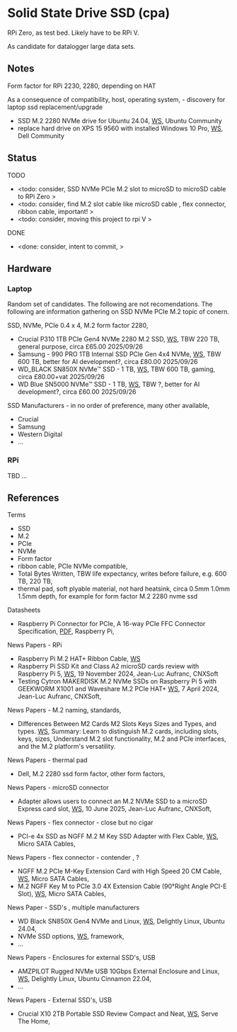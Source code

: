 # Solid State Drive SSD (cpa)

RPi Zero, as test bed. Likely have to be RPi V. 

As candidate for datalogger large data sets.

## Notes

Form factor for RPi 2230, 2280, depending on HAT

As a consequence of compatibility, host, operating system, - discovery for laptop ssd replacement/upgrade
* SSD M.2 2280 NVMe drive for Ubuntu 24.04, [WS](https://discourse.ubuntu.com/t/ssd-m-2-2280-nvme-drive-for-ubuntu-24-04/68002/1), Ubuntu Community
* replace hard drive on XPS 15 9560 with installed Windows 10 Pro, [WS](https://www.dell.com/community/en/conversations/xps/replace-hard-drive-on-xps-15-9560-with-installed-windows-10-pro/68d2de3f8ca2284a249873ae?page=1), Dell Community

## Status
TODO
* <todo: consider, SSD NVMe PCIe M.2 slot to microSD to microSD cable to RPi Zero >
* <todo: consider, find M.2 slot cable like microSD cable , flex connector, ribbon cable, important! >
* <todo: consider, moving this project to rpi V >

DONE
* <done: consider, intent to commit, >

## Hardware

### Laptop

Random set of candidates. The following are not recomendations. The following are information gathering on SSD NVMe PCIe M.2 topic of conern.

SSD, NVMe, PCIe 0.4 x 4, M.2 form factor 2280, 
* Crucial P310 1TB PCIe Gen4 NVMe 2280 M.2 SSD, [WS](https://uk.crucial.com/ssd/p310/CT1000P310SSD8), TBW 220 TB, general purpose, circa £65.00 2025/09/26
* Samsung - 990 PRO 1TB Internal SSD PCle Gen 4x4 NVMe, [WS](https://www.samsung.com/uk/memory-storage/nvme-ssd/990-pro-1tb-nvme-pcie-gen-4-mz-v9p1t0bw/), TBW 600 TB, better for AI development?, circa £80.00 2025/09/26
* WD_BLACK SN850X NVMe™ SSD - 1 TB, [WS](https://shop.sandisk.com/en-gb/products/ssd/internal-ssd/wd-black-sn850x-nvme-ssd?sku=WDS100T2X0E-00BCA0), TBW 600 TB, gaming, circa £80.00+vat 2025/09/26
* WD Blue SN5000 NVMe™ SSD - 1 TB, [WS](https://shop.sandisk.com/en-gb/products/ssd/internal-ssd/wd-blue-sn5000-nvme-ssd?sku=WDS100T4B0E-00CNZ0), TBW ?, better for AI development?, circa £60.00 2025/09/26

SSD Manufacturers - in no order of preference, many other available, 
* Crucial
* Samsung 
* Western Digital
* ...

### RPi 

TBD ...

## References

Terms
* SSD
* M.2
* PCIe
* NVMe
* Form factor
* ribbon cable, PCIe NVMe compatible, 
* Total Bytes Written, TBW life expectancy, writes before failure, e.g. 600 TB, 220 TB, 
* thermal pad, soft plyable material, not hard heatsink, circa 0.5mm 1.0mm 1.5mm depth, for example for form factor M.2 2280 nvme ssd

Datasheets
* Raspberry Pi Connector for PCIe, A 16-way PCIe FFC Connector Specification, [PDF](https://datasheets.raspberrypi.com/pcie/pcie-connector-standard.pdf), Raspberry Pi, 

News Papers - RPi
* Raspberry Pi M.2 HAT+ Ribbon Cable, [WS](https://forums.raspberrypi.com/viewtopic.php?t=372574&sid=8d5e9bd306227c84372bb0f70582d533)
* Raspberry Pi SSD Kit and Class A2 microSD cards review with Raspberry Pi 5, [WS](https://www.cnx-software.com/2024/11/19/raspberry-pi-ssd-kit-and-class-a2-microsd-cards-review-with-raspberry-pi-5/), 19 November 2024, Jean-Luc Aufranc, CNXSoft
* Testing Cytron MAKERDISK M.2 NVMe SSDs on Raspberry Pi 5 with GEEKWORM X1001 and Waveshare M.2 PCIe HAT+ [WS](https://www.cnx-software.com/2024/04/07/review-cytron-makerdisk-nvme-ssd-raspberry-pi-5-geekworm-x1001-waveshare-m2-pcie-hat/), 7 April 2024, Jean-Luc Aufranc, CNXSoft,

News Papers - M.2 naming, standards,
* Differences Between M2 Cards M2 Slots Keys Sizes and Types, and types. [WS](https://www.dell.com/support/kbdoc/en-us/000144170/how-to-distinguish-the-differences-between-m-2-cards), Summary: Learn to distinguish M.2 cards, including slots, keys, sizes, Understand M.2 slot functionality, M.2 and PCIe interfaces, and the M.2 platform's versatility.

News Papers - thermal pad
* Dell, M.2 2280 ssd form factor, other form factors, 

News Papers - microSD connector
* Adapter allows users to connect an M.2 NVMe SSD to a microSD Express card slot, [WS](https://www.cnx-software.com/2025/06/10/adapter-allows-users-to-connect-an-m-2-nvme-ssd-to-a-microsd-express-card-slot/), 10 June 2025, Jean-Luc Aufranc, CNXSoft, 

News Papers - flex connector - close but no cigar
* PCI-e 4x SSD as NGFF M.2 M Key SSD Adapter with Flex Cable, [WS](https://www.microsatacables.com/pci-e-4x-ssd-as-ngff-m-2-m-key-ssd-adapter-with-flex-cable-m2-1171-4x), Micro SATA Cables, 

News Papers - flex connector - contender , ?
* NGFF M.2 PCIe M-Key Extension Card with High Speed 20 CM Cable, [WS](https://www.microsatacables.com/ngff-m-2-pcie-m-key-extension-card-with-high-speed-20-cm-cable), Micro SATA Cables, 
* M.2 NGFF Key M to PCIe 3.0 4X Extension Cable (90°Right Angle PCI-E Slot), [WS](https://www.microsatacables.com/m-2-ngff-key-m-to-pcie-3-0-4x-extension-cable-90-right-angle-pci-e-slot), Micro SATA Cables, 

News Paper - SSD's , multiple manufacturers
* WD Black SN850X Gen4 NVMe and Linux, [WS](https://delightlylinux.wordpress.com/2024/05/09/wd-black-sn850x-gen4-nvme-and-linux/), Delightly Linux, Ubuntu 24.04, 
* NVMe SSD options, [WS](https://community.frame.work/t/nvme-ssd-options/864?u=codeasm), framework, 
* ...

News Papers - Enclosures for external SSD's, USB
* AMZPILOT Rugged NVMe USB 10Gbps External Enclosure and Linux, [WS](https://delightlylinux.wordpress.com/2023/11/10/amzpilot-rugged-nvme-usb-10gbps-external-enclosure-and-linux/), Delightly Linux, Ubuntu Cinnamon 22.04, 
* ...

News Papers - External SSD's, USB
* Crucial X10 2TB Portable SSD Review Compact and Neat, [WS](https://www.servethehome.com/crucial-x10-2tb-portable-ssd-review-compact-and-neat/), Serve The Home, 

